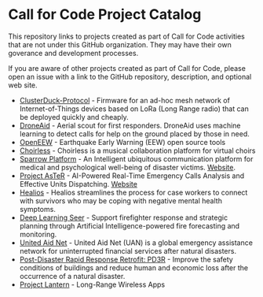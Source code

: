 # Call for Code Project Catalog
This repository links to projects created as part of Call for Code activities that are not under this GitHub organization. They may have their own goverance and development processes.

If you are aware of other projects created as part of Call for Code, please open an issue with a link to the GitHub repository, description, and optional web site.

* [ClusterDuck-Protocol](https://github.com/Code-and-Response/ClusterDuck-Protocol) - Firmware for an ad-hoc mesh network of Internet-of-Things devices based on LoRa (Long Range radio) that can be deployed quickly and cheaply.
* [DroneAid](https://github.com/Code-and-Response/DroneAid) - Aerial scout for first responders. DroneAid uses machine learning to detect calls for help on the ground placed by those in need.
* [OpenEEW](https://github.com/openeew) - Earthquake Early Warning (EEW) open source tools
* [Choirless](https://github.com/Choirless) - Choirless is a musical collaboration platform for virtual choirs
* [Sparrow Platform](https://github.com/sparrow-platform) - An Intelligent ubiquitous communication platform for medical and psychological well-being of disaster victims. [Website](https://sparrow-platform.com/).
* [Project AsTeR](https://github.com/Project-AsTeR/) - AI-Powered Real-Time Emergency Calls Analysis and Effective Units Dispatching. [Website](http://www.project-aster.com/)
* [Healios](https://gitlab.com/xuelongmu1/healios-ibm) - Healios streamlines the process for case workers to connect with survivors who may be coping with negative mental health symptoms.
* [Deep Learning Seer](https://www.dlseer.com/) - Support firefighter response and strategic planning through Artificial Intelligence-powered fire forecasting and monitoring.
* [United Aid Net](https://github.com/cellchip/kai) - United Aid Net (UAN) is a global emergency assistance network for uninterrupted financial services after natural disasters.
* [Post-Disaster Rapid Response Retrofit: PD3R](https://github.com/Build-Change/call_for_code) - Improve the safety conditions of buildings and reduce human and economic loss after the occurrence of a natural disaster.
* [Project Lantern](https://github.com/lantern-works) - Long-Range Wireless Apps
